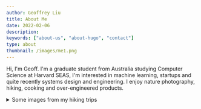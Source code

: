 ```yaml
---
author: Geoffrey Liu
title: About Me
date: 2022-02-06
description:
keywords: ["about-us", "about-hugo", "contact"]
type: about
thumbnail: /images/me1.png
---
```


Hi, I'm Geoff. I'm a graduate student from Australia studying Computer Science at Harvard SEAS, I'm interested in machine learning, startups and quite recently systems design and engineering. I enjoy nature photography, hiking, cooking and over-engineered products.

<!-- no toc -->
<details>
  <summary>Some images from my hiking trips</summary>
  
<img src="/images/ls1.png" style="position: relative; margin-left: -45vw; margin-right: 0vw; max-width: 90vw; right:50%; width: 100vw; left:50%" class="rounded-lg shadow-sm w-full object-contain">
<img src="/images/ls2.png" style="position: relative; margin-left: -45vw; margin-right: 0vw; max-width: 90vw; right:50%; width: 90vw; left:50%" class="rounded-lg shadow-sm w-full object-contain">
<img src="/images/ls3.png" style="position: relative; margin-left: -45vw; margin-right: 0vw; max-width: 90vw; right:50%; width: 90vw; left:50%" class="rounded-lg shadow-sm w-full object-contain">

</details>
